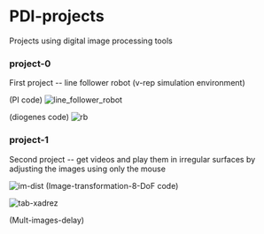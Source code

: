 # PDI-projects

Projects using digital image processing tools

### project-0
First project -- line follower robot (v-rep simulation environment)

(PI code)
![line_follower_robot](https://user-images.githubusercontent.com/26671424/54724027-36c32d00-4b48-11e9-86bc-a2234316340f.png)

(diogenes code)
![rb](https://user-images.githubusercontent.com/26671424/55207156-e1c28f00-51b7-11e9-9a42-8d6e18b6ee8f.png)

### project-1
Second project -- get videos and play them in irregular surfaces by adjusting the images using only the mouse

![im-dist](https://user-images.githubusercontent.com/26671424/55207730-30712880-51ba-11e9-9c97-a6eaafeb154b.png)
(Image-transformation-8-DoF code)

![tab-xadrez](https://user-images.githubusercontent.com/26671424/55447292-86b6e080-5599-11e9-9dfe-f62cebe6d0d4.png)

(Mult-images-delay)
